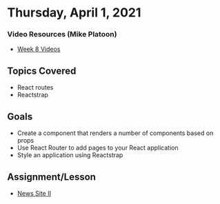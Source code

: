 # Thursday, April 1, 2021

### Video Resources (Mike Platoon)
- [Week 8 Videos](https://www.youtube.com/watch?v=cJemFUpKaPE&list=PLu0CiQ7bzwEQJI2TRjHngZxiR9ewcJbHn)

## Topics Covered
- React routes
- Reactstrap

## Goals
- Create a component that renders a number of components based on props
- Use React Router to add pages to your React application
- Style an application using Reactstrap

## Assignment/Lesson

* [News Site II](https://github.com/novemberplatoon/news-site-II)
